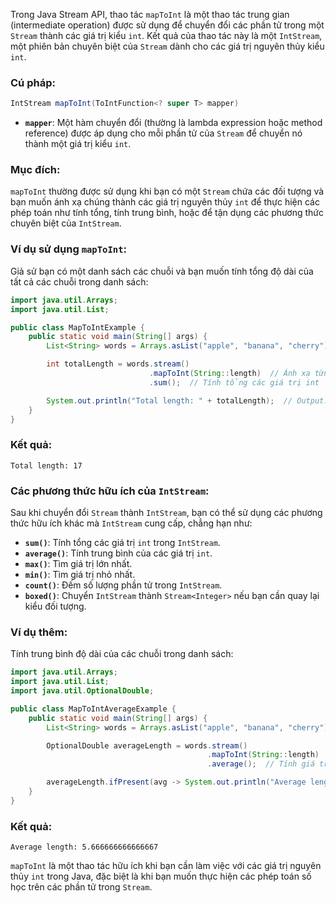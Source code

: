 Trong Java Stream API, thao tác `mapToInt` là một thao tác trung gian (intermediate operation) được sử dụng để chuyển đổi các phần tử trong một `Stream` thành các giá trị kiểu `int`. Kết quả của thao tác này là một `IntStream`, một phiên bản chuyên biệt của `Stream` dành cho các giá trị nguyên thủy kiểu `int`.

### Cú pháp:
```java
IntStream mapToInt(ToIntFunction<? super T> mapper)
```

- **`mapper`**: Một hàm chuyển đổi (thường là lambda expression hoặc method reference) được áp dụng cho mỗi phần tử của `Stream` để chuyển nó thành một giá trị kiểu `int`.

### Mục đích:
`mapToInt` thường được sử dụng khi bạn có một `Stream` chứa các đối tượng và bạn muốn ánh xạ chúng thành các giá trị nguyên thủy `int` để thực hiện các phép toán như tính tổng, tính trung bình, hoặc để tận dụng các phương thức chuyên biệt của `IntStream`.

### Ví dụ sử dụng `mapToInt`:

Giả sử bạn có một danh sách các chuỗi và bạn muốn tính tổng độ dài của tất cả các chuỗi trong danh sách:

```java
import java.util.Arrays;
import java.util.List;

public class MapToIntExample {
    public static void main(String[] args) {
        List<String> words = Arrays.asList("apple", "banana", "cherry");

        int totalLength = words.stream()
                               .mapToInt(String::length)  // Ánh xạ từng chuỗi thành độ dài của nó
                               .sum();  // Tính tổng các giá trị int

        System.out.println("Total length: " + totalLength);  // Output: Total length: 17
    }
}
```

### Kết quả:
```
Total length: 17
```

### Các phương thức hữu ích của `IntStream`:
Sau khi chuyển đổi `Stream` thành `IntStream`, bạn có thể sử dụng các phương thức hữu ích khác mà `IntStream` cung cấp, chẳng hạn như:

- **`sum()`**: Tính tổng các giá trị `int` trong `IntStream`.
- **`average()`**: Tính trung bình của các giá trị `int`.
- **`max()`**: Tìm giá trị lớn nhất.
- **`min()`**: Tìm giá trị nhỏ nhất.
- **`count()`**: Đếm số lượng phần tử trong `IntStream`.
- **`boxed()`**: Chuyển `IntStream` thành `Stream<Integer>` nếu bạn cần quay lại kiểu đối tượng.

### Ví dụ thêm:

Tính trung bình độ dài của các chuỗi trong danh sách:

```java
import java.util.Arrays;
import java.util.List;
import java.util.OptionalDouble;

public class MapToIntAverageExample {
    public static void main(String[] args) {
        List<String> words = Arrays.asList("apple", "banana", "cherry");

        OptionalDouble averageLength = words.stream()
                                            .mapToInt(String::length)  // Ánh xạ từng chuỗi thành độ dài của nó
                                            .average();  // Tính giá trị trung bình

        averageLength.ifPresent(avg -> System.out.println("Average length: " + avg));  // Output: Average length: 5.666666666666667
    }
}
```

### Kết quả:
```
Average length: 5.666666666666667
```

`mapToInt` là một thao tác hữu ích khi bạn cần làm việc với các giá trị nguyên thủy `int` trong Java, đặc biệt là khi bạn muốn thực hiện các phép toán số học trên các phần tử trong `Stream`.